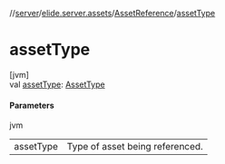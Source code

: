 //[server](../../../index.md)/[elide.server.assets](../index.md)/[AssetReference](index.md)/[assetType](asset-type.md)

# assetType

[jvm]\
val [assetType](asset-type.md): [AssetType](../-asset-type/index.md)

#### Parameters

jvm

| | |
|---|---|
| assetType | Type of asset being referenced. |
